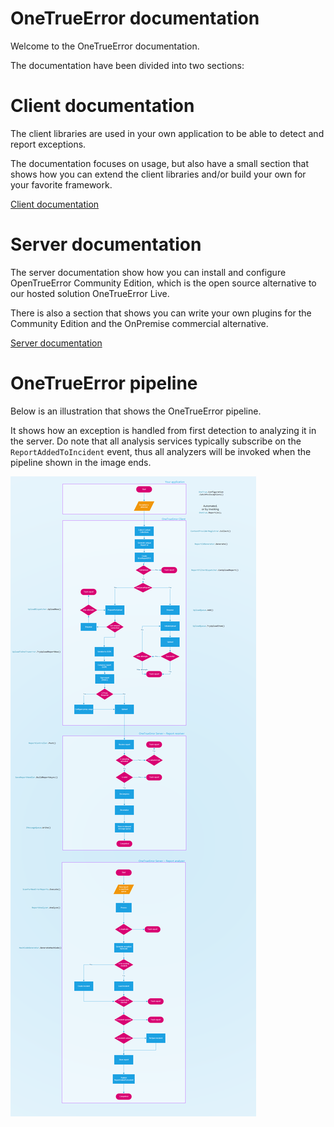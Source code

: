 ﻿OneTrueError documentation
===============

Welcome to the OneTrueError documentation. 

The documentation have been divided into two sections:

# Client documentation

The client libraries are used in your own application to be able to detect and report exceptions.

The documentation focuses on usage, but also have a small section that shows how you can extend the client libraries and/or build your own for your favorite framework.

[Client documentation](client/index.md)

# Server documentation

The server documentation show how you can install and configure OpenTrueError Community Edition, which is the open source alternative to our hosted solution OneTrueError Live.

There is also a section that shows you can write your own plugins for the Community Edition and the OnPremise commercial alternative.

[Server documentation](server/index.md)

# OneTrueError pipeline

Below is an illustration that shows the OneTrueError pipeline.

It shows how an exception is handled from first detection to analyzing it in the server.
Do note that all analysis services typically subscribe on the `ReportAddedToIncident` event, thus all analyzers will be invoked
when the pipeline shown in the image ends.

![](pipeline.png)
